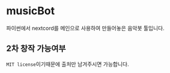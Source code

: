 # musicBot
파이썬에서 nextcord를 메인으로 사용하여 만들어놓은 음악봇 툴입니다.

## 2차 창작 가능여부
`MIT license`이기때문에 출처만 남겨주시면 가능합니다.
